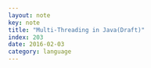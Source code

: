 ```yaml
---
layout: note
key: note
title: "Multi-Threading in Java(Draft)"
index: 203
date: 2016-02-03
category: language
---
```

